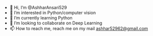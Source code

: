 - 👋 Hi, I’m @AshharAnsari529
- 👀 I’m interested in Python/computer vision
- 🌱 I’m currently learning Python
- 💞️ I’m looking to collaborate on Deep Learning
- 📫 How to reach me, reach me on my mail ashhar52962@gmail.com

<!---
AshharAnsari529/AshharAnsari529 is a ✨ special ✨ repository because its `README.md` (this file) appears on your GitHub profile.
You can click the Preview link to take a look at your changes.
--->
